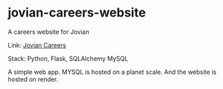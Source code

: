 # jovian-careers-website
A careers website for Jovian

Link: [Jovian Careers](https://jovian-careers-website-v2-8gfp.onrender.com)

Stack: Python, Flask, SQLAlchemy MySQL

A simple web app. 
MYSQL is hosted on a planet scale. 
And the website is hosted on render.
